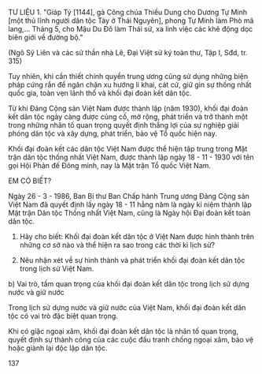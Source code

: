 TƯ LIỆU 1. "Giáp Tý [1144], gả Công chúa Thiều Dung cho Dương Tự Minh [một thủ lĩnh người dân tộc Tày ở Thái Nguyên], phong Tự Minh làm Phò mã lang,... Tháng 5, cho Mậu Du Đô làm Thái sứ, xa linh việc các khê động dọc biên giới về đường bộ."

(Ngô Sỹ Liên và các sử thần nhà Lê, Đại Việt sử ký toàn thư, Tập I, Sđd, tr. 315)

Tuy nhiên, khi cần thiết chính quyền trung ương cũng sử dụng những biện pháp cứng rắn để ngăn chặn xu hướng li khai, cát cứ, giữ gìn sự thống nhất quốc gia, toàn vẹn lãnh thổ và khối đại đoàn kết dân tộc.

Từ khi Đảng Cộng sản Việt Nam được thành lập (năm 1930), khối đại đoàn kết dân tộc ngày càng được củng cố, mở rộng, phát triển và trở thành một trong những nhân tố quan trọng quyết định thắng lợi của sự nghiệp giải phóng dân tộc và xây dựng, phát triển, bảo vệ Tổ quốc hiện nay.

Khối đại đoàn kết các dân tộc Việt Nam được thể hiện tập trung trong Mặt trận dân tộc thống nhất Việt Nam, được thành lập ngày 18 - 11 - 1930 với tên gọi Hội Phản đế Đông minh, nay là Mặt trận Tổ quốc Việt Nam.

EM CÓ BIẾT?

Ngày 26 - 3 - 1986, Ban Bí thư Ban Chấp hành Trung ương Đảng Cộng sản Việt Nam đã quyết định lấy ngày 18 - 11 hằng năm là ngày kỉ niệm thành lập Mặt trận Dân tộc Thống nhất Việt Nam, cũng là Ngày hội Đại đoàn kết toàn dân tộc.

1. Hãy cho biết: Khối đại đoàn kết dân tộc ở Việt Nam được hình thành trên những cơ sở nào và thể hiện ra sao trong các thời kì lịch sử?

2. Nêu nhận xét về sự hình thành và phát triển khối đại đoàn kết dân tộc trong lịch sử Việt Nam.

b) Vai trò, tầm quan trọng của khối đại đoàn kết dân tộc trong lịch sử dựng nước và giữ nước

Trong lịch sử dựng nước và giữ nước của Việt Nam, khối đại đoàn kết dân tộc có vai trò đặc biệt quan trọng.

Khi có giặc ngoại xâm, khối đại đoàn kết dân tộc là nhân tố quan trọng, quyết định sự thành công của các cuộc đấu tranh chống ngoại xâm, bảo vệ hoặc giành lại độc lập dân tộc.

137